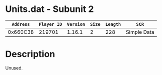 # Units.dat - Subunit 2

| `Address` | `Player ID` | `Version` | `Size` | `Length` | `SCR` |
| ---------- | ----------- | --------- | ------ | -------- | ---- |
| 0x660C38 | 219701 | 1.16.1 | 2 | 228 | Simple Data |

# Description

Unused.